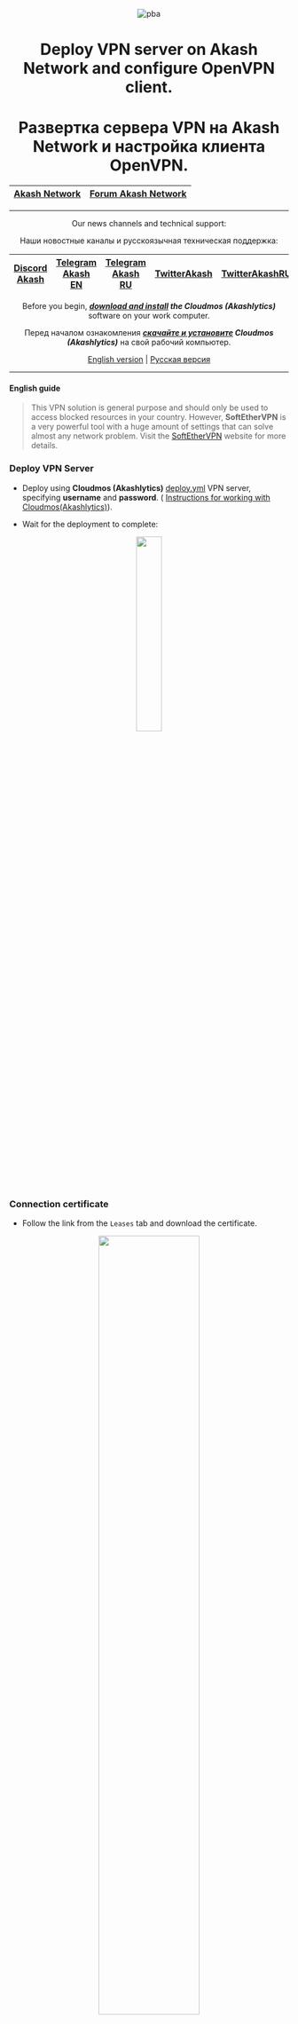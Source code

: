 <div align="center">
  
![pba](https://user-images.githubusercontent.com/23629420/163564929-166f6a01-a6e2-4412-a4e9-40e54c821f05.png)

# Deploy VPN server on Akash Network and configure OpenVPN client.

# Развертка сервера VPN на Akash Network и настройка клиента OpenVPN.

  </div>
  
<div align="center">

| [Akash Network](https://akash.network/) | [Forum Akash Network](https://forum.akash.network/) | 
|:--:|:--:|
___

Our news channels and technical support:

Наши новостные каналы и русскоязычная техническая поддержка:

| [Discord Akash](https://discord.gg/WR56y8Wt) | [Telegram Akash EN](https://t.me/AkashNW) | [Telegram Akash RU](https://t.me/akash_ru) | [TwitterAkash](https://twitter.com/akashnet_) | [TwitterAkashRU](https://twitter.com/akash_ru) |
|:--:|:--:|:--:|:--:|:--:|

Before you begin, ***[download and install](https://akashlytics.com/deploy) the Cloudmos (Akashlytics)*** software on your work computer.

Перед началом ознакомления ***[скачайте и установите](https://akashlytics.com/deploy) Cloudmos (Akashlytics)*** на свой рабочий компьютер.
  
</div>

</div>
<div align="center">
  
[English version](https://github.com/Dimokus88/VPNAkash/blob/main/README.md#english-guide) | [Русская версия](https://github.com/Dimokus88/VPNAkash/blob/main/README.md#%D0%B8%D0%BD%D1%81%D1%82%D1%80%D1%83%D0%BA%D1%86%D0%B8%D1%8F-%D0%BD%D0%B0-%D1%80%D1%83%D1%81%D1%81%D0%BA%D0%BE%D0%BC)
  
</div>

___

#### English guide

> This VPN solution is general purpose and should only be used to access blocked resources in your country. However, **SoftEtherVPN** is a very powerful tool with a huge amount of settings that can solve almost any network problem. Visit the [SoftEtherVPN](https://www.softether.org/) website for more details.

### Deploy VPN Server

* Deploy using **Cloudmos (Akashlytics)** [deploy.yml](https://github.com/Dimokus88/VPNAkash/blob/main/deploy.yml) VPN server, specifying **username** and **password**. ( [Instructions for working with Cloudmos(Akashlytics)](https://github.com/Dimokus88/guides/blob/main/Akashlytics/RU-guide.md)).

* Wait for the deployment to complete:

<p align="center"><img src="https://user-images.githubusercontent.com/23629420/185329065-31fc2117-dbf0-457b-91b1-86e4265da6fd.png" width=30% </p>

### Connection certificate

* Follow the link from the `Leases` tab and download the certificate.

<p align="center"><img src="https://user-images.githubusercontent.com/23629420/185329937-bcf45a6f-5f95-4b73-8d87-d0d425fb8412.png" width=60% </p>

* Open the certificate in a text editor and edit the `remote` line to include the **Uri(s)** deployment reference and the **forwarded** `443` port.

<p align="center"><img src="https://user-images.githubusercontent.com/23629420/185332571-f3a67596-d09e-4c30-adcf-1b966ebaa728.png" width=60% </p>

* Save changes.

The certificate is ready to use, you can share it with family and friends. **There are no restrictions on simultaneous account use**.

### Setting up the OpenVPN client

To connect to VPN, I recommend using the **Open VPN** client, install the application for your OS ( [Windows](https://openvpn.net/client-connect-vpn-for-windows/), [Linux](https://openvpn.net/cloud-docs/openvpn-3-client-for-linux/), [MacOS](https://openvpn.net/client-connect-vpn-for-mac-os/), [Android ](https://play.google.com/store/apps/details?id=de.blinkt.openvpn&hl=ru&gl=US))

On the `FILE` tab, import your certificate `VPN_on_Akash_Network.ovpn`

<p align="center"><img src="https://user-images.githubusercontent.com/23629420/185334726-01b043f9-9c73-4150-a1af-0ebc5bb0f6b1.png" width=30% </p>

Set the **VPN name** as well as the **username** and **userpassword** you specified in `deploy.yml` earlier.

<p align="center"><img src="https://user-images.githubusercontent.com/23629420/185335333-707602b2-134a-46d4-96ed-ea3699570b41.png" width=60% </p>

Check `Don't show again for this profile` and press `CONTINUE`

<p align="center"><img src="https://user-images.githubusercontent.com/23629420/185335693-050ea189-7571-4d2f-bcc2-ecf028e3f22c.png" width=30% </p>

**Connection successfully established!**

<p align="center"><img src="https://user-images.githubusercontent.com/23629420/185335861-013b392a-4eb9-44c5-a459-33186b406233.png" width=30% </p>

## Thank you for choosing Akash Network!

#### Инструкция на русском

> Данное решение VPN подходит под задачи широкого круга лиц и должно использоваться лишь для обеспечения доступа к заблокированным ресурсам в вашей стране. Тем не менее, **SoftEtherVPN** очень мощный инструмент с огромным количеством настроек, способный решить практически любую сетевую задачу. Посетите сайт [SoftEtherVPN](https://www.softether.org/)  для более детальной информации.

### Разворачиваем VPN Сервер

* Разверните с помощью **Cloudmos (Akashlytics)** [deploy.yml](https://github.com/Dimokus88/VPNAkash/blob/main/deploy.yml) сервера VPN , указав **имя пользователя** и **пароль**. ( [Инструкция по работе с Cloudmos(Akashlytics)](https://github.com/Dimokus88/guides/blob/main/Akashlytics/RU-guide.md)).

* Дождитесь завершения развертывания:

<p align="center"><img src="https://user-images.githubusercontent.com/23629420/185329065-31fc2117-dbf0-457b-91b1-86e4265da6fd.png" width=30% </p>


### Сертификат подключения

* Перейдите по ссылке из вкладки `Leases` и скачайте сертификат.

<p align="center"><img src="https://user-images.githubusercontent.com/23629420/185329937-bcf45a6f-5f95-4b73-8d87-d0d425fb8412.png" width=60% </p>

* Откройте сертификат в текстовом редакторе и внесите изменения в строке `remote`, указав **Uri(s)** ссылку на развертывание и **переадресованный** `443` порт.

<p align="center"><img src="https://user-images.githubusercontent.com/23629420/185332571-f3a67596-d09e-4c30-adcf-1b966ebaa728.png" width=60% </p>

* Сохраните изменения.

Сертификат готов для использования, можете поделиться им с семьей и друзьями. **Ограничений на одновременное использование учетной записью нет**.

### Настройка клиента OpenVPN

Для подключению к VPN рекомендую использовать склиент **Open VPN** , установите приложение для вашей ОС ( [Windows](https://openvpn.net/client-connect-vpn-for-windows/), [Linux](https://openvpn.net/cloud-docs/openvpn-3-client-for-linux/), [MacOS](https://openvpn.net/client-connect-vpn-for-mac-os/), [Android](https://play.google.com/store/apps/details?id=de.blinkt.openvpn&hl=ru&gl=US))

На вкладке `FILE` импортируйте ваш сертификат `VPN_on_Akash_Network.ovpn`

<p align="center"><img src="https://user-images.githubusercontent.com/23629420/185334726-01b043f9-9c73-4150-a1af-0ebc5bb0f6b1.png" width=30% </p>

Задайте **имя VPN**, а также укажите **имя пользователя** и **пароль пользователя**, которые вы указали в `deploy.yml` ранее.

<p align="center"><img src="https://user-images.githubusercontent.com/23629420/185335333-707602b2-134a-46d4-96ed-ea3699570b41.png" width=60% </p>

Установите пункт `Don't show again for this profile` и нажмите `CONTINUE`

<p align="center"><img src="https://user-images.githubusercontent.com/23629420/185335693-050ea189-7571-4d2f-bcc2-ecf028e3f22c.png" width=30% </p>

**Подключение успешно установлено!**

<p align="center"><img src="https://user-images.githubusercontent.com/23629420/185335861-013b392a-4eb9-44c5-a459-33186b406233.png" width=30% </p>

## Спасибо что выбрали Akash Network!
